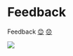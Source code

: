 # Feedback

Feedback [😊](http://localhost:8080/positive?target=kimmobrunfeldt/feedback) [😞](http://localhost:8080/negative?target=kimmobrunfeldt/feedback)

![](http://localhost:8080/badges/kimmobrunfeldt/feedback.svg)
